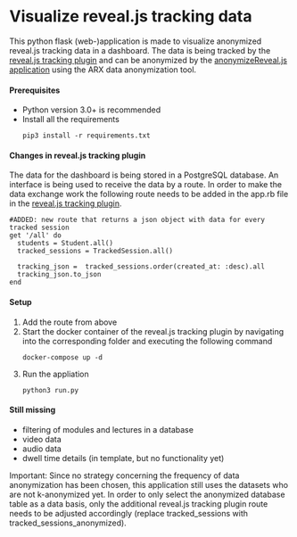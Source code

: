 # Visualize reveal.js tracking data

This python flask (web-)application is made to visualize anonymized reveal.js tracking data in a dashboard.
The data is being tracked by the [reveal.js tracking plugin](https://github.com/pantajosef/reveal.js-tracking)
and can be anonymized by the [anonymizeReveal.js application](https://github.com/jquku/anonymizeReveal.js) using the ARX data anonymization tool.

#### Prerequisites
- Python version 3.0+ is recommended
- Install all the requirements
   ```console
   pip3 install -r requirements.txt

#### Changes in reveal.js tracking plugin

The data for the dashboard is being stored in a PostgreSQL database.
An interface is being used to receive the data by a route. In order to make the data exchange
work the following route needs to be added in the app.rb file in the [reveal.js tracking plugin](https://github.com/pantajosef/reveal.js-tracking).

```
#ADDED: new route that returns a json object with data for every tracked session
get '/all' do
  students = Student.all()
  tracked_sessions = TrackedSession.all()

  tracking_json =  tracked_sessions.order(created_at: :desc).all
  tracking_json.to_json
end
```
#### Setup
1. Add the route from above
2. Start the docker container of the reveal.js tracking plugin by navigating into the corresponding folder and executing the following command
   ```console
   docker-compose up -d
3. Run the appliation
   ```console
   python3 run.py

#### Still missing
- filtering of modules and lectures in a database
- video data
- audio data
- dwell time details (in template, but no functionality yet)

Important: Since no strategy concerning the frequency of data anonymization has been chosen, this application still uses the datasets who are not k-anonymized yet. In order to only select the anonymized database table as a data basis, only the additional reveal.js tracking plugin route needs to be adjusted accordingly (replace tracked_sessions with tracked_sessions_anonymized).
